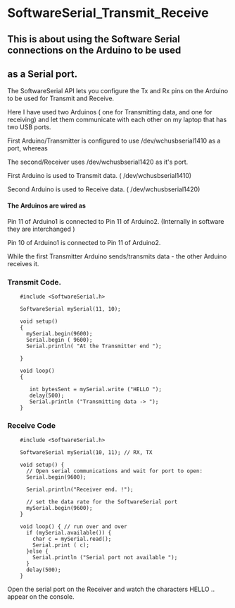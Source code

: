 # SoftwareSerial_Transmit_Receive

## This is about using the Software Serial connections on the Arduino to be used 
## as a Serial port.

The SoftwareSerial API lets you configure the Tx and Rx pins on the Arduino 
to be used for Transmit and Receive.

Here I have used two Arduinos ( one for Transmitting data, and one for receiving) and let them communicate 
with each other on my laptop that has two USB ports.

First Arduino/Transmitter is configured to use /dev/wchusbserial1410 as a port, whereas

The second/Receiver uses /dev/wchusbserial1420 as it's port.

First Arduino is used to Transmit data. ( /dev/wchusbserial1410)

Second Arduino is used to Receive data. ( /dev/wchusbserial1420)


#### The Arduinos are wired as

Pin 11 of Arduino1 is connected to Pin 11 of Arduino2. (Internally in software they are interchanged )

Pin 10 of Arduino1 is connected to Pin 11 of Arduino2.


While the first Transmitter Arduino sends/transmits data - the other Arduino receives it.


### Transmit Code.

		#include <SoftwareSerial.h>
		
		SoftwareSerial mySerial(11, 10);
		
		void setup()
		{
		  mySerial.begin(9600);
		  Serial.begin ( 9600);
		  Serial.println( "At the Transmitter end ");
		  
		}
		
		void loop()
		{
		   
		   int bytesSent = mySerial.write ("HELLO ");
		   delay(500);
		   Serial.println ("Transmitting data -> ");
		}


### Receive Code

		#include <SoftwareSerial.h>
		
		SoftwareSerial mySerial(10, 11); // RX, TX
		
		void setup() {
		  // Open serial communications and wait for port to open:
		  Serial.begin(9600);
		
		  Serial.println("Receiver end. !");
		
		  // set the data rate for the SoftwareSerial port
		  mySerial.begin(9600);
		}
		
		void loop() { // run over and over
		  if (mySerial.available()) {
		    char c = mySerial.read();
		    Serial.print ( c);
		  }else {
		    Serial.println ("Serial port not available ");
		  }
		  delay(500);
		}




Open the serial port on the Receiver and watch the characters HELLO .. <repeat> appear on the console.
